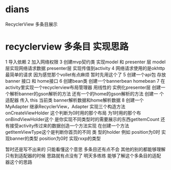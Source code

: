 # dians
RecyclerView  多条目展示


#  recyclerview  多条目 实现思路


1 导入依赖 
2 加入网络权限
3 创建mvp契约类  实现model  和 presenter 层   model层实现网络请求数据  presenter层 实现传值到activity 
4 网络请求使用的是okhttp  最简单的请求 因为感觉那个vollet有点麻烦 暂时先用这个了
5 创建一个api包 存放banner 接口 和 home接口 
6 创建bean类  创建一个bannerbean  homebean 
7 在activity里实现一个recyclerview布局管理器 用线性的 实例化presenter层 创建一个解析banner的gson解析的方法 还有一个的home的gson解析的方法  创建一
  个适配器
  传入 this 当前类 banner解析数据和home解析数据 
8 创建一个MyAdapter 继承RecyclerView，Adapter  实现三个构造方法 onCreateViewHolder 这个判断为0时用的那个布局 为1时用的那个布onBindViewHolder这个
  是你实现不同类型时的需要展示的东西getItemCount 还有接受activity传过来的数据创造一个方法实现  在创建一个方法 getItemViewType这个是判断你首页的不同   类
  型的holder 例如  position为0时 实现banner的类型 position为0时 实现rxxp的类型 
  
  
  暂时还是写不出来的  只能看懂这个意思  多条目还有点不会 其他的别的都能够理解  只有到适配器的时候 思路就有点没有了 明天多练练 能够了解这个多条目的适配
  器这个的思路  
